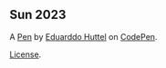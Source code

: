 Sun 2023
--------


A [Pen](https://codepen.io/eduarddohuttel/pen/vYaJpgB) by [Eduarddo Huttel](https://codepen.io/eduarddohuttel) on [CodePen](https://codepen.io).

[License](https://codepen.io/license/pen/vYaJpgB).